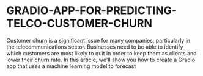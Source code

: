 # GRADIO-APP-FOR-PREDICTING-TELCO-CUSTOMER-CHURN
Customer churn is a significant issue for many companies, particularly in the telecommunications sector. Businesses need to be able to identify which customers are most likely to quit in order to keep them as clients and lower their churn rate. In this article, we'll show you how to create a Gradio app that uses a machine learning model to forecast
